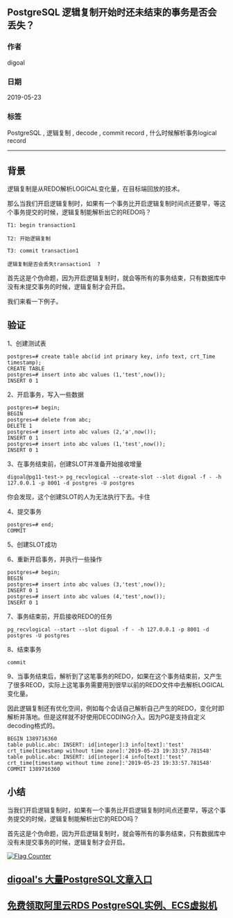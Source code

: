 ## PostgreSQL 逻辑复制开始时还未结束的事务是否会丢失？  
                                                            
### 作者                                                            
digoal                                                            
                                                            
### 日期                                                            
2019-05-23                                                            
                                                            
### 标签                                                            
PostgreSQL , 逻辑复制 , decode , commit record , 什么时候解析事务logical record    
                                                            
----                                                            
                                                            
## 背景       
逻辑复制是从REDO解析LOGICAL变化量，在目标端回放的技术。  
  
那么当我们开启逻辑复制时，如果有一个事务比开启逻辑复制时间点还要早，等这个事务提交的时候，逻辑复制能解析出它的REDO吗？  
  
```  
T1: begin transaction1  
  
T2: 开始逻辑复制  
  
T3: commit transaction1  
  
逻辑复制是否会丢失transaction1  ?  
```  
  
首先这是个伪命题，因为开启逻辑复制时，就会等所有的事务结束，只有数据库中没有未提交事务的时候，逻辑复制才会开启。  
  
我们来看一下例子。  
  
## 验证  
1、创建测试表  
  
```  
postgres=# create table abc(id int primary key, info text, crt_Time timestamp);  
CREATE TABLE  
postgres=# insert into abc values (1,'test',now());  
INSERT 0 1  
```  
  
2、开启事务，写入一些数据  
  
```  
postgres=# begin;  
BEGIN  
postgres=# delete from abc;  
DELETE 1  
postgres=# insert into abc values (2,'a',now());  
INSERT 0 1  
postgres=# insert into abc values (1,'test',now());  
INSERT 0 1  
```  
  
3、在事务结束前，创建SLOT并准备开始接收增量  
  
```  
digoal@pg11-test-> pg_recvlogical --create-slot --slot digoal -f - -h 127.0.0.1 -p 8001 -d postgres -U postgres  
```  
  
你会发现，这个创建SLOT的人为无法执行下去。卡住  
  
4、提交事务  
  
```  
postgres=# end;  
COMMIT  
```  
  
5、创建SLOT成功  
  
  
6、重新开启事务，并执行一些操作  
  
```  
postgres=# begin;  
BEGIN  
postgres=# insert into abc values (3,'test',now());  
INSERT 0 1  
postgres=# insert into abc values (4,'test',now());  
INSERT 0 1  
```  
  
7、事务结束前，开启接收REDO的任务  
  
```  
pg_recvlogical --start --slot digoal -f - -h 127.0.0.1 -p 8001 -d postgres -U postgres  
```  
  
8、结束事务  
  
```  
commit  
```  
  
9、当事务结束后，解析到了这笔事务的REDO，如果在这个事务结束前，又产生了很多REOD，实际上这笔事务需要用到很早以前的REDO文件中去解析LOGICAL变化量。  
  
因此逻辑复制还有优化空间，例如每个会话自己解析自己产生的REDO，变化时即解析并落地。但是这样就不好使用DECODING介入。因为PG是支持自定义decoding格式的。  
  
```  
BEGIN 1389716360  
table public.abc: INSERT: id[integer]:3 info[text]:'test' crt_time[timestamp without time zone]:'2019-05-23 19:33:57.781548'  
table public.abc: INSERT: id[integer]:4 info[text]:'test' crt_time[timestamp without time zone]:'2019-05-23 19:33:57.781548'  
COMMIT 1389716360  
```  
  
## 小结  
当我们开启逻辑复制时，如果有一个事务比开启逻辑复制时间点还要早，等这个事务提交的时候，逻辑复制能解析出它的REDO吗？  
  
首先这是个伪命题，因为开启逻辑复制时，就会等所有的事务结束，只有数据库中没有未提交事务的时候，逻辑复制才会开启。  
  
  
<a rel="nofollow" href="http://info.flagcounter.com/h9V1"  ><img src="http://s03.flagcounter.com/count/h9V1/bg_FFFFFF/txt_000000/border_CCCCCC/columns_2/maxflags_12/viewers_0/labels_0/pageviews_0/flags_0/"  alt="Flag Counter"  border="0"  ></a>  
  
  
## [digoal's 大量PostgreSQL文章入口](https://github.com/digoal/blog/blob/master/README.md "22709685feb7cab07d30f30387f0a9ae")
  
  
## [免费领取阿里云RDS PostgreSQL实例、ECS虚拟机](https://free.aliyun.com/ "57258f76c37864c6e6d23383d05714ea")
  
